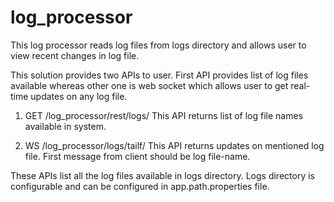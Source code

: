 # log_processor
This log processor reads log files from logs directory and allows user to view recent changes in log file.

This solution provides two APIs to user. First API provides list of log files available whereas other one is web socket which allows user to get real-time updates on any log file.

1. GET /log_processor/rest/logs/
This API returns list of log file names available in system.

2. WS /log_processor/logs/tailf/
This API returns updates on mentioned log file. First message from client should be log file-name.

These APIs list all the log files available in logs directory. Logs directory is configurable and can be configured in app.path.properties file.

